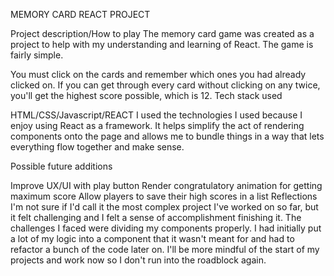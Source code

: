 MEMORY CARD REACT PROJECT

Project description/How to play The memory card game was created as a project to help with my understanding and learning of React. The game is fairly simple.

You must click on the cards and remember which ones you had already clicked on.
If you can get through every card without clicking on any twice, you'll get the highest score possible, which is 12.
Tech stack used

HTML/CSS/Javascript/REACT
I used the technologies I used because I enjoy using React as a framework. It helps simplify the act of rendering components onto the page and allows me to bundle things in a way that lets everything flow together and make sense.

Possible future additions

Improve UX/UI with play button
Render congratulatory animation for getting maximum score
Allow players to save their high scores in a list
Reflections I'm not sure if I'd call it the most complex project I've worked on so far, but it felt challenging and I felt a sense of accomplishment finishing it. The challenges I faced were dividing my components properly. I had initially put a lot of my logic into a component that it wasn't meant for and had to refactor a bunch of the code later on. I'll be more mindful of the start of my projects and work now so I don't run into the roadblock again.
